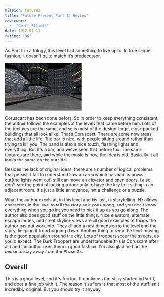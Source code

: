 ```yaml
---
mission: future2
title: "Future Present Part II Review"
reviewers: 
  -  "Geoff Elliott"
date: 1997-01-11
rating: "86"
---
```


As Part II in a trilogy, this level had something to live up to. In true sequel fashion, it doesn't quite match it's predecessor.

![Future Present Part II screenshot](./future2.png "Ah, Coruscant! This level does a nice job of depicting the huge bustling city with close-packed buildings, and typical sterile Imperial architecture.")

Coruscant has been done before. So in order to keep everything consistant, the author follows the examples of the levels that came before him. Lots of the textures are the same, and so is most of the design: large, close packed buildings that all look alike. That's Coruscant. There are some new areas that add a little life. The bar is nice, with people sitting around rather than trying to kill you. The band is also a nice touch, flashing lights and everything. But it's a bar, and we've seen that before too. The same textures are there, and while the music is new, the idea is old. Basically it all looks the same on the outside.

Besides the lack of original ideas, there are a number of logical problems that persist. I fail to understand how an area which has had its power cut(the lights went out) still can move an elevator and open doors. I also don't see the point of locking a door only to have the key to it sitting in an adjacent room. It's just a little annoyance, not a challenge or a puzzle.

What the author excels at, in this level and his last, is storytelling. He allows characters in the level to tell the story as it goes along, and you don't know everything when you go in; you need to pick it up as you go along. The author also does good stuff on the little things. Nice elevators, alternate escape routes, and great skyline views are all good examples of things the author has put work into. They all add a new dimension to the level and the story, keeping it from bogging down. Another thing to keep the level moving is the good population around the city. Lots of troopers scour the streets, as you'd expect. The Dark Troopers are understandable(this is Coruscant after all) and the author uses them in good fashion. I'm also glad he had the sense to stay away from the Phase 3s.

## Overall

This is a good level, and it's fun too. It continues the story started in Part I, and does a fine job with it. The reason it suffers is that most of the stuff isn't incredibly original. But you should try it anyway.